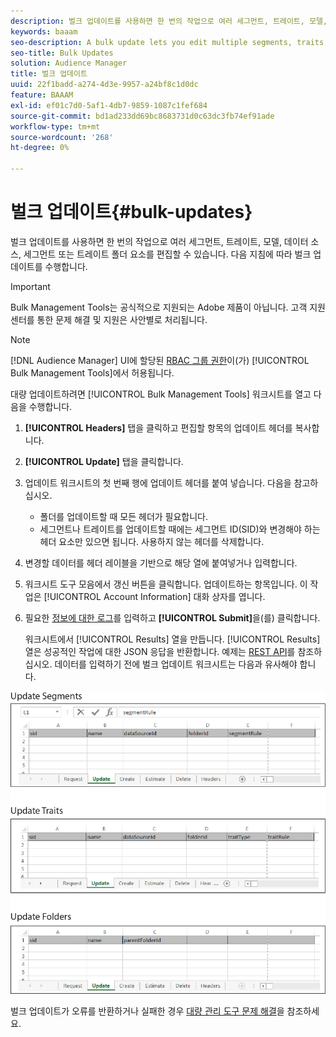 ```yaml
---
description: 벌크 업데이트를 사용하면 한 번의 작업으로 여러 세그먼트, 트레이트, 모델, 데이터 소스, 세그먼트 또는 트레이트 폴더 요소를 편집할 수 있습니다. 다음 지침에 따라 벌크 업데이트를 수행합니다.
keywords: baaam
seo-description: A bulk update lets you edit multiple segments, traits, models, data sources, and segment or trait folder elements in a single operation. Follow these instructions to make bulk updates.
seo-title: Bulk Updates
solution: Audience Manager
title: 벌크 업데이트
uuid: 22f1badd-a274-4d3e-9957-a24bf8c1d0dc
feature: BAAAM
exl-id: ef01c7d0-5af1-4db7-9859-1087c1fef684
source-git-commit: bd1ad233dd69bc8683731d0c63dc3fb74ef91ade
workflow-type: tm+mt
source-wordcount: '268'
ht-degree: 0%

---
```


# 벌크 업데이트{#bulk-updates}

벌크 업데이트를 사용하면 한 번의 작업으로 여러 세그먼트, 트레이트, 모델, 데이터 소스, 세그먼트 또는 트레이트 폴더 요소를 편집할 수 있습니다. 다음 지침에 따라 벌크 업데이트를 수행합니다.

>[!IMPORTANT]
>
>Bulk Management Tools는 공식적으로 지원되는 Adobe 제품이 아닙니다. 고객 지원 센터를 통한 문제 해결 및 지원은 사안별로 처리됩니다.

<!-- 

t_bulk_updates.xml

 -->

>[!NOTE]
>
>[!DNL Audience Manager] UI에 할당된 [RBAC 그룹 권한](../../features/administration/administration-overview.md)이(가) [!UICONTROL Bulk Management Tools]에서 허용됩니다.

대량 업데이트하려면 [!UICONTROL Bulk Management Tools] 워크시트를 열고 다음을 수행합니다.

1. **[!UICONTROL Headers]** 탭을 클릭하고 편집할 항목의 업데이트 헤더를 복사합니다.
2. **[!UICONTROL Update]** 탭을 클릭합니다.
3. 업데이트 워크시트의 첫 번째 행에 업데이트 헤더를 붙여 넣습니다. 다음을 참고하십시오.

   * 폴더를 업데이트할 때 모든 헤더가 필요합니다.
   * 세그먼트나 트레이트를 업데이트할 때에는 세그먼트 ID(SID)와 변경해야 하는 헤더 요소만 있으면 됩니다. 사용하지 않는 헤더를 삭제합니다.

4. 변경할 데이터를 헤더 레이블을 기반으로 해당 열에 붙여넣거나 입력합니다.
5. 워크시트 도구 모음에서 갱신 버튼을 클릭합니다.        업데이트하는 항목입니다.
이 작업은 [!UICONTROL Account Information] 대화 상자를 엽니다.

6. 필요한 [정보에 대한 로그](../../reference/bulk-management-tools/bulk-management-intro.md#auth-reqs)를 입력하고 **[!UICONTROL Submit]**&#x200B;을(를) 클릭합니다.

   워크시트에서 [!UICONTROL Results] 열을 만듭니다. [!UICONTROL Results] 열은 성공적인 작업에 대한 JSON 응답을 반환합니다. 예제는 [REST API](../../api/rest-api-main/rest-api-main.md)를 참조하십시오. 데이터를 입력하기 전에 벌크 업데이트 워크시트는 다음과 유사해야 합니다.

![](assets/update.png)

벌크 업데이트가 오류를 반환하거나 실패한 경우 [대량 관리 도구 문제 해결](../../reference/bulk-management-tools/bulk-troubleshooting.md)을 참조하세요.

